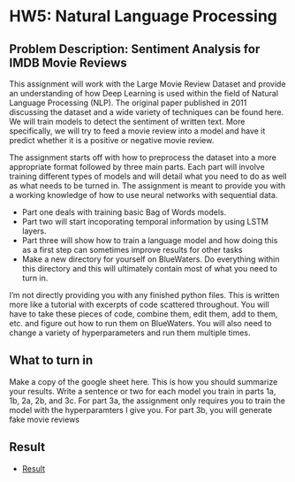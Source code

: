 # HW5: Natural Language Processing
## Problem Description: Sentiment Analysis for IMDB Movie Reviews
This assignment will work with the Large Movie Review Dataset and provide an understanding of how Deep Learning is used within the field of Natural Language Processing (NLP). The original paper published in 2011 discussing the dataset and a wide variety of techniques can be found here. We will train models to detect the sentiment of written text. More specifically, we will try to feed a movie review into a model and have it predict whether it is a positive or negative movie review.

The assignment starts off with how to preprocess the dataset into a more appropriate format followed by three main parts. Each part will involve training different types of models and will detail what you need to do as well as what needs to be turned in. The assignment is meant to provide you with a working knowledge of how to use neural networks with sequential data.

- Part one deals with training basic Bag of Words models.
- Part two will start incoporating temporal information by using LSTM layers.
- Part three will show how to train a language model and how doing this as a first step can sometimes improve results for other tasks
- Make a new directory for yourself on BlueWaters. Do everything within this directory and this will ultimately contain most of what you need to turn in.

I’m not directly providing you with any finished python files. This is written more like a tutorial with excerpts of code scattered throughout. You will have to take these pieces of code, combine them, edit them, add to them, etc. and figure out how to run them on BlueWaters. You will also need to change a variety of hyperparameters and run them multiple times.

## What to turn in
Make a copy of the google sheet here. This is how you should summarize your results. Write a sentence or two for each model you train in parts 1a, 1b, 2a, 2b, and 3c. For part 3a, the assignment only requires you to train the model with the hyperparamters I give you. For part 3b, you will generate fake movie reviews

## Result
- [Result]()
